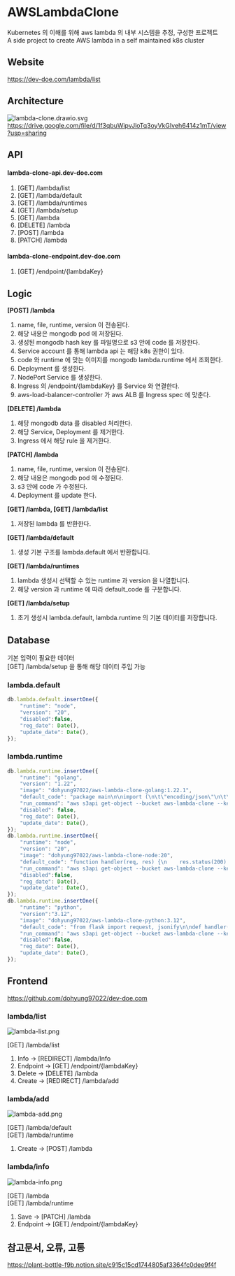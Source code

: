 # AWSLambdaClone
Kubernetes 의 이해를 위해 aws lambda 의 내부 시스템을 추정, 구성한 프로젝트   
A side project to create AWS lambda in a self maintained k8s cluster   

## Website
https://dev-doe.com/lambda/list   

## Architecture
![lambda-clone.drawio.svg](readme%2Flambda-clone.drawio.svg)   
https://drive.google.com/file/d/1f3qbuWipvJloTq3oyVkGIveh6414z1mT/view?usp=sharing   

## API
#### lambda-clone-api.dev-doe.com
1. [GET] /lambda/list
2. [GET] /lambda/default
3. [GET] /lambda/runtimes
4. [GET] /lambda/setup
5. [GET] /lambda
6. [DELETE] /lambda
7. [POST] /lambda
8. [PATCH] /lambda

#### lambda-clone-endpoint.dev-doe.com
1. [GET] /endpoint/{lambdaKey}

## Logic

**[POST] /lambda**
1. name, file, runtime, version 이 전송된다.
2. 해당 내용은 mongodb pod 에 저장된다.
3. 생성된 mongodb hash key 를 파일명으로 s3 안에 code 를 저장한다.
4. Service account 를 통해 lambda api 는 해당 k8s 권한이 있다.
5. code 와 runtime 에 맞는 이미지를 mongodb lambda.runtime 에서 조회한다.
6. Deployment 를 생성한다.
7. NodePort Service 를 생성한다.
8. Ingress 의 /endpoint/{lambdaKey} 를 Service 와 연결한다.
9. aws-load-balancer-controller 가 aws ALB 를 Ingress spec 에 맞춘다.

**[DELETE] /lambda**
1. 해당 mongodb data 를 disabled 처리한다.
2. 해당 Service, Deployment 를 제거한다.
3. Ingress 에서 해당 rule 을 제거한다.

**[PATCH] /lambda**
1. name, file, runtime, version 이 전송된다.
2. 해당 내용은 mongodb pod 에 수정된다.
3. s3 안에 code 가 수정된다.
4. Deployment 를 update 한다.

**[GET] /lambda, [GET] /lambda/list**
1. 저장된 lambda 를 반환한다.

**[GET] /lambda/default**
1. 생성 기본 구조를 lambda.default 에서 반환합니다.

**[GET] /lambda/runtimes**
1. lambda 생성시 선택할 수 있는 runtime 과 version 을 나열합니다.
2. 해당 version 과 runtime 에 따라 default_code 를 구분합니다.

**[GET] /lambda/setup**
1. 초기 생성시 lambda.default, lambda.runtime 의 기본 데이터를 저장합니다.

## Database
기본 입력이 필요한 데이터   
[GET] /lambda/setup 을 통해 해당 데이터 주입 가능
### lambda.default
```js
db.lambda.default.insertOne({
    "runtime": "node",
    "version": "20",
    "disabled":false,
    "reg_date": Date(),
    "update_date": Date(),
});
```
### lambda.runtime
```js
db.lambda.runtime.insertOne({
    "runtime": "golang",
    "version": "1.22",
    "image": "dohyung97022/aws-lambda-clone-golang:1.22.1",
    "default_code": "package main\n\nimport (\n\t\"encoding/json\"\n\t\"net/http\"\n\t\"net/url\"\n)\n\nfunc handler(params url.Values, w *http.ResponseWriter) {\n\tjson, _ := json.Marshal(map[string]any{\"message\": \"Hello World\", \"params\": params})\n\t(*w).Write(json)\n\t(*w).WriteHeader(200)\n}\n",
    "run_command": "aws s3api get-object --bucket aws-lambda-clone --key %s ./handler.go && go run *.go",
    "disabled": false,
    "reg_date": Date(),
    "update_date": Date(),
});
db.lambda.runtime.insertOne({
    "runtime": "node",
    "version": "20",
    "image": "dohyung97022/aws-lambda-clone-node:20",
    "default_code": "function handler(req, res) {\n    res.status(200).json({message: 'Hello, world!', params: req.query});\n}\n\nexport default handler\n",
    "run_command": "aws s3api get-object --bucket aws-lambda-clone --key %s ./handler.mjs && node app.mjs",
    "disabled":false,
    "reg_date": Date(),
    "update_date": Date(),
});
db.lambda.runtime.insertOne({
    "runtime": "python",
    "version":"3.12",
    "image": "dohyung97022/aws-lambda-clone-python:3.12",
    "default_code": "from flask import request, jsonify\n\ndef handler():\n    return jsonify(message=\"Hello world!\", params=request.args), 200\n",
    "run_command": "aws s3api get-object --bucket aws-lambda-clone --key %s ./handler.py && python main.py",
    "disabled":false,
    "reg_date": Date(),
    "update_date": Date(),
});
```





## Frontend
https://github.com/dohyung97022/dev-doe.com

### lambda/list   
![lambda-list.png](readme%2Flambda-list.png)      

[GET] /lambda/list   

1. Info -> [REDIRECT] /lambda/Info
2. Endpoint -> [GET] /endpoint/{lambdaKey}
3. Delete -> [DELETE] /lambda
4. Create -> [REDIRECT] /lambda/add

### lambda/add   
![lambda-add.png](readme%2Flambda-add.png)   

[GET] /lambda/default   
[GET] /lambda/runtime   

1. Create -> [POST] /lambda

### lambda/info   
![lambda-info.png](readme%2Flambda-info.png)   

[GET] /lambda   
[GET] /lambda/runtime   

1. Save -> [PATCH] /lambda
2. Endpoint -> [GET] /endpoint/{lambdaKey}


## 참고문서, 오류, 고통
https://plant-bottle-f9b.notion.site/c915c15cd1744805af3364fc0dee9f4f